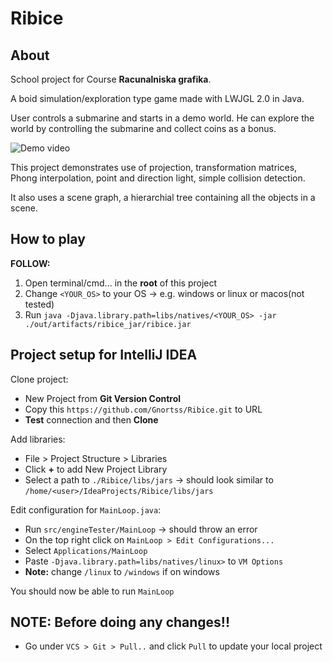 # Ribice
## About

School project for Course **Racunalniska grafika**.

A boid simulation/exploration type game made with LWJGL 2.0 in Java.

User controls a submarine and starts in a demo world. He can explore the world by controlling the submarine
and collect coins as a bonus.

![Demo video](https://github.com/Gnortss/Ribice/blob/master/demo.gif)

This project demonstrates use of projection, transformation matrices, Phong interpolation,
point and direction light, simple collision detection.

It also uses a scene graph, a hierarchial tree containing all the objects in a scene.


## How to play
 
 **FOLLOW:**
 1. Open terminal/cmd... in the **root** of this project
 2. Change ```<YOUR_OS>``` to your OS -> e.g. windows or linux or macos(not tested)
 3. Run ```java -Djava.library.path=libs/natives/<YOUR_OS> -jar ./out/artifacts/ribice_jar/ribice.jar```

## Project setup for IntelliJ IDEA

Clone project:

 - New Project from **Git Version Control**
 - Copy this ```https://github.com/Gnortss/Ribice.git``` to URL
 - **Test** connection and then **Clone**
 
Add libraries:

 - File > Project Structure > Libraries
 - Click **+** to add New Project Library
 - Select a path to ```./Ribice/libs/jars``` -> should look similar to ```/home/<user>/IdeaProjects/Ribice/libs/jars```
 
Edit configuration for ```MainLoop.java```:

 - Run ```src/engineTester/MainLoop``` -> should throw an error
 - On the top right click on ```MainLoop > Edit Configurations...```
 - Select ```Applications/MainLoop```
 - Paste ```-Djava.library.path=libs/natives/linux>``` to ```VM Options```
 - **Note:** change ```/linux``` to ```/windows``` if on windows
 
 You should now be able to run ```MainLoop```

## NOTE: Before doing any changes!!

 - Go under ```VCS > Git > Pull..``` and click ```Pull``` to update your local project
 
